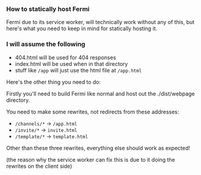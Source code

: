 ### How to statically host Fermi
Fermi due to its service worker, will technically work without any of this, but here's what you need to keep in mind for statically hosting it.
### I will assume the following
* 404.html will be used for 404 responses
* index.html will be used when in that directory
* stuff like `/app` will just use the html file at `/app.html`

Here's the other thing you need to do:

Firstly you'll need to build Fermi like normal and host out the ./dist/webpage directory.

You need to make some rewrites, not redirects from these addresses:
* `/channels/*` -> `/app.html`
* `/invite/*` -> `invite.html`
* `/template/*` -> `template.html`

Other than these three rewrites, everything else should work as expected!

(the reason why the service worker can fix this is due to it doing the rewrites on the client side)
